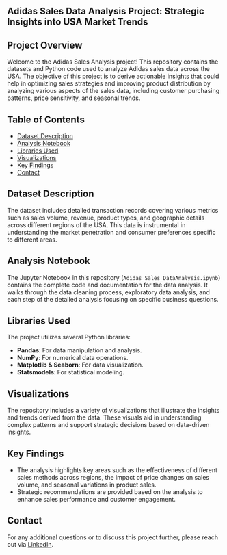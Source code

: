 
## Adidas Sales Data Analysis Project: Strategic Insights into USA Market Trends

## Project Overview
Welcome to the Adidas Sales Analysis project! This repository contains the datasets and Python code used to analyze Adidas sales data across the USA. The objective of this project is to derive actionable insights that could help in optimizing sales strategies and improving product distribution by analyzing various aspects of the sales data, including customer purchasing patterns, price sensitivity, and seasonal trends.

## Table of Contents
- [Dataset Description](#dataset-description)
- [Analysis Notebook](#analysis-notebook)
- [Libraries Used](#libraries-used)
- [Visualizations](#visualizations)
- [Key Findings](#key-findings)
- [Contact](#contact)


## Dataset Description
The dataset includes detailed transaction records covering various metrics such as sales volume, revenue, product types, and geographic details across different regions of the USA. This data is instrumental in understanding the market penetration and consumer preferences specific to different areas.

## Analysis Notebook
The Jupyter Notebook in this repository (`Adidas_Sales_DataAnalysis.ipynb`) contains the complete code and documentation for the data analysis. It walks through the data cleaning process, exploratory data analysis, and each step of the detailed analysis focusing on specific business questions.

## Libraries Used
The project utilizes several Python libraries:
- **Pandas**: For data manipulation and analysis.
- **NumPy**: For numerical data operations.
- **Matplotlib & Seaborn**: For data visualization.
- **Statsmodels**: For statistical modeling.

## Visualizations
The repository includes a variety of visualizations that illustrate the insights and trends derived from the data. These visuals aid in understanding complex patterns and support strategic decisions based on data-driven insights.

## Key Findings
- The analysis highlights key areas such as the effectiveness of different sales methods across regions, the impact of price changes on sales volume, and seasonal variations in product sales.
- Strategic recommendations are provided based on the analysis to enhance sales performance and customer engagement.

## Contact
For any additional questions or to discuss this project further, please reach out via [LinkedIn](https://www.linkedin.com/in/sudheernaraharisetty/).

